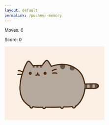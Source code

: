```yaml
---
layout: default
permalink: /pusheen-memory
---
```


<link rel="stylesheet" href="/css/pusheen.css">

<div id="board"></div>

<div id="preload" style="display:none"></div>

<div id="gameStatus">
    <p id="moves"> Moves: <span id="numberOfMoves">0</span></p>
    <p id="score"> Score: <span id="totalScore">0</span></p>
</div>

<div id="pusheenDisplay"> 
     <img id="pusheenMood" src="/img/pusheen/mood/neutral.gif">
</div>

<script>

    var imgArray = [
        "autumn.jpg",
        "bake.gif",
        "balloons.jpg",
        "beach.gif",
        "burrito.gif",
        "busy.jpg",
        "christmas.gif",
        "christmas_tree.gif",
        "flowers.jpg",
        "halloween.gif",
        "mermaid.gif",
        "more_ice_cream.gif",
        "pusheen_ice_cream.jpg",
        "shersheen.gif",
        "snowman.png"
    ];
    
    var preload = document.getElementById("preload");
    for (var i = 0; i < 15; i++) {
        preload.insertAdjacentHTML("beforeend", 
            `<img src="/img/pusheen/${imgArray[i]}">`
        )
    }

    var pusheenMoodDisplay = document.getElementById("pusheenMood")
    var numberOfMovesDisplay = document.getElementById("numberOfMoves")
    var totalScoreDisplay = document.getElementById("totalScore")
    var boardArray = imgArray.concat(imgArray);
    shuffle(boardArray);

    var board = document.getElementById("board");
    for (var i = 0; i < 30; i++) {
        board.insertAdjacentHTML("beforeend", 
            `<img data-index="${i}" src="/img/pusheen/card_back.jpg">`
        )
    }
    
    var game = {
        locked: false,
        flipNumber: 0,
        firstFlip: {index: null, img: null},
        secondFlip: {index: null, img: null},
        moves: 0,
        misses: 0,
        hits: 0,
        score: 0
    }
    
    document.body.addEventListener("click", function (e) {
        var index = e.target.getAttribute("data-index");
        
        if (index === null || game.locked || !cardIsFacingDown(index)) {
            return; // nothing can happen after return
        }
        
        game.locked = true;
        game.flipNumber++;
        var hiddenPusheen = figurativelyFlipCard(index);
        
        if (game.flipNumber === 1) {
            game.firstFlip = hiddenPusheen;
            game.locked = false;
        } else if (game.flipNumber === 2) {
            game.moves++;
            numberOfMovesDisplay.textContent = game.moves;
            game.secondFlip = hiddenPusheen;
            if (game.firstFlip.img !== game.secondFlip.img) {
                setTimeout(function() {
                    flipCardBack(game.firstFlip.index);
                    flipCardBack(game.secondFlip.index);
                    reset();
                }, 1000);
                game.hits = 0;
                game.misses++
            } else {
                game.misses = 0;
                game.hits++;
                game.score = game.score + game.hits * game.hits;
                reset();
            }
            setTimeout(updateGameStatus, 200);
        }
        console.log(game.moves)
    });
   
    function cardIsFacingDown(index){
         return board.children[index].src.includes("card_back.jpg");
    }
   
    function figurativelyFlipCard(index) {
        var hiddenPusheen = boardArray[index];
        board.children[index].src = `/img/pusheen/${hiddenPusheen}`;
        return {index: index, img: hiddenPusheen};
    }
    
    function flipCardBack(index) {
        board.children[index].src = "/img/pusheen/card_back.jpg";
    }
    
    function updateGameStatus() {
        totalScoreDisplay.textContent = game.score;
        if (game.misses === 1) {
           pusheenMoodDisplay.src = "/img/pusheen/mood/fail1.png";
        } else if (game.misses === 2) {
            pusheenMoodDisplay.src = "/img/pusheen/mood/fail2.png";
        } else if (game.misses >= 3) {
            pusheenMoodDisplay.src = "/img/pusheen/mood/fail3.png";
        }
        if (game.hits === 1) {
           pusheenMoodDisplay.src = "/img/pusheen/mood/happy1.png";
        } else if (game.hits === 2) {
            pusheenMoodDisplay.src = "/img/pusheen/mood/happy2.png";
        } else if (game.hits >= 3) {
            pusheenMoodDisplay.src = "/img/pusheen/mood/happy3.png";
        }
        setTimeout(function() {
            pusheenMoodDisplay.src = "/img/pusheen/mood/neutral.gif";
        }, 1500);
    }
    
    function reset() {
        game.flipNumber = 0;
        game.firstFlip = null;
        game.secondFlip = null;
        game.locked = false;
    }

    
    




























function shuffle(a) {
    for (let i = a.length; i; i--) {
        let j = Math.floor(Math.random() * i);
        [a[i - 1], a[j]] = [a[j], a[i - 1]];
    }
}

</script>